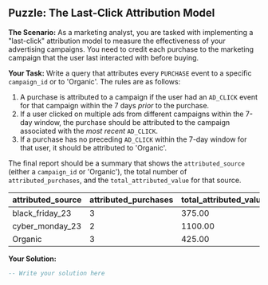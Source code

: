 ## Puzzle: The Last-Click Attribution Model

**The Scenario:** As a marketing analyst, you are tasked with implementing a "last-click" attribution model to measure the effectiveness of your advertising campaigns. You need to credit each purchase to the marketing campaign that the user last interacted with before buying.

**Your Task:** Write a query that attributes every `PURCHASE` event to a specific `campaign_id` or to 'Organic'. The rules are as follows:

1. A purchase is attributed to a campaign if the user had an `AD_CLICK` event for that campaign within the 7 days *prior* to the purchase.
2. If a user clicked on multiple ads from different campaigns within the 7-day window, the purchase should be attributed to the campaign associated with the *most recent* `AD_CLICK`.
3. If a purchase has no preceding `AD_CLICK` within the 7-day window for that user, it should be attributed to 'Organic'.

The final report should be a summary that shows the `attributed_source` (either a `campaign_id` or 'Organic'), the total number of `attributed_purchases`, and the `total_attributed_value` for that source.

| **attributed_source** | **attributed_purchases** | **total_attributed_value** |
| --------------------------- | ------------------------------ | -------------------------------- |
| black_friday_23             | 3                              | 375.00                           |
| cyber_monday_23             | 2                              | 1100.00                          |
| Organic                     | 3                              | 425.00                           |

**Your Solution:**

```sql
-- Write your solution here
```
